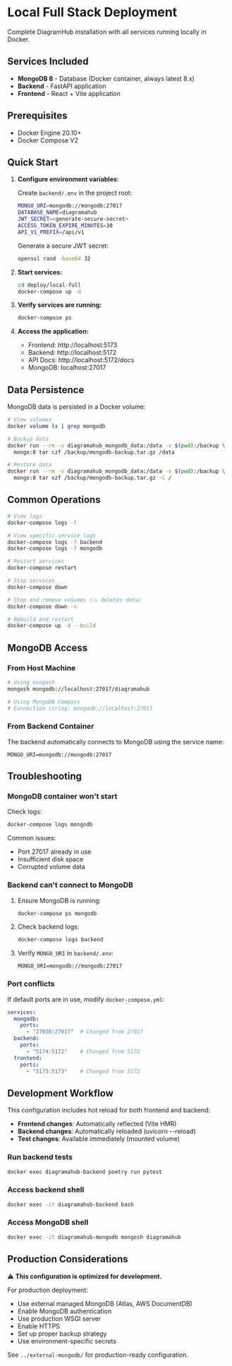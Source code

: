 # Local Full Stack Deployment

Complete DiagramHub installation with all services running locally in Docker.

## Services Included

- **MongoDB 8** - Database (Docker container, always latest 8.x)
- **Backend** - FastAPI application
- **Frontend** - React + Vite application

## Prerequisites

- Docker Engine 20.10+
- Docker Compose V2

## Quick Start

1. **Configure environment variables:**

   Create `backend/.env` in the project root:
   ```bash
   MONGO_URI=mongodb://mongodb:27017
   DATABASE_NAME=diagramahub
   JWT_SECRET=<generate-secure-secret>
   ACCESS_TOKEN_EXPIRE_MINUTES=30
   API_V1_PREFIX=/api/v1
   ```

   Generate a secure JWT secret:
   ```bash
   openssl rand -base64 32
   ```

2. **Start services:**
   ```bash
   cd deploy/local-full
   docker-compose up -d
   ```

3. **Verify services are running:**
   ```bash
   docker-compose ps
   ```

4. **Access the application:**
   - Frontend: http://localhost:5173
   - Backend: http://localhost:5172
   - API Docs: http://localhost:5172/docs
   - MongoDB: localhost:27017

## Data Persistence

MongoDB data is persisted in a Docker volume:

```bash
# View volumes
docker volume ls | grep mongodb

# Backup data
docker run --rm -v diagramahub_mongodb_data:/data -v $(pwd):/backup \
  mongo:8 tar czf /backup/mongodb-backup.tar.gz /data

# Restore data
docker run --rm -v diagramahub_mongodb_data:/data -v $(pwd):/backup \
  mongo:8 tar xzf /backup/mongodb-backup.tar.gz -C /
```

## Common Operations

```bash
# View logs
docker-compose logs -f

# View specific service logs
docker-compose logs -f backend
docker-compose logs -f mongodb

# Restart services
docker-compose restart

# Stop services
docker-compose down

# Stop and remove volumes (⚠️ deletes data)
docker-compose down -v

# Rebuild and restart
docker-compose up -d --build
```

## MongoDB Access

### From Host Machine

```bash
# Using mongosh
mongosh mongodb://localhost:27017/diagramahub

# Using MongoDB Compass
# Connection string: mongodb://localhost:27017
```

### From Backend Container

The backend automatically connects to MongoDB using the service name:
```
MONGO_URI=mongodb://mongodb:27017
```

## Troubleshooting

### MongoDB container won't start

Check logs:
```bash
docker-compose logs mongodb
```

Common issues:
- Port 27017 already in use
- Insufficient disk space
- Corrupted volume data

### Backend can't connect to MongoDB

1. Ensure MongoDB is running:
   ```bash
   docker-compose ps mongodb
   ```

2. Check backend logs:
   ```bash
   docker-compose logs backend
   ```

3. Verify `MONGO_URI` in `backend/.env`:
   ```
   MONGO_URI=mongodb://mongodb:27017
   ```

### Port conflicts

If default ports are in use, modify `docker-compose.yml`:

```yaml
services:
  mongodb:
    ports:
      - "27018:27017"  # Changed from 27017
  backend:
    ports:
      - "5174:5172"    # Changed from 5172
  frontend:
    ports:
      - "5175:5173"    # Changed from 5173
```

## Development Workflow

This configuration includes hot reload for both frontend and backend:

- **Frontend changes**: Automatically reflected (Vite HMR)
- **Backend changes**: Automatically reloaded (uvicorn --reload)
- **Test changes**: Available immediately (mounted volume)

### Run backend tests

```bash
docker exec diagramahub-backend poetry run pytest
```

### Access backend shell

```bash
docker exec -it diagramahub-backend bash
```

### Access MongoDB shell

```bash
docker exec -it diagramahub-mongodb mongosh diagramahub
```

## Production Considerations

⚠️ **This configuration is optimized for development.**

For production deployment:
- Use external managed MongoDB (Atlas, AWS DocumentDB)
- Enable MongoDB authentication
- Use production WSGI server
- Enable HTTPS
- Set up proper backup strategy
- Use environment-specific secrets

See `../external-mongodb/` for production-ready configuration.
